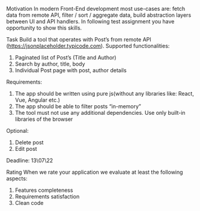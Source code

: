 Motivation
In modern Front-End development most use-cases are: fetch data from remote API, filter / sort / aggregate data, build abstraction layers between UI and API handlers. In following test assignment you have opportunity to show this skills.

Task
Build a tool that operates with Post’s from remote API (https://jsonplaceholder.typicode.com).
Supported functionalities:
1. Paginated list of Post’s (Title and Author)
2. Search by author, title, body
3. Individual Post page with post, author details

Requirements:
1. The app should be written using pure js(without any libraries like: React, Vue, Angular etc.) 
2. The app should be able to filter posts “in-memory”
3. The tool must not use any additional dependencies. Use only built-in libraries of the browser

Optional:
1. Delete post
2. Edit post

Deadline: 13\07\22

Rating
When we rate your application we evaluate at least the following aspects:
1. Features completeness
2. Requirements satisfaction
3. Clean code